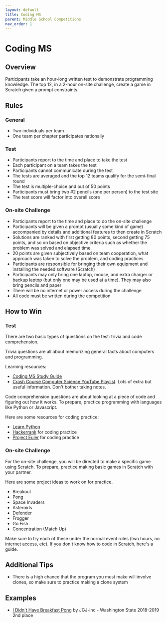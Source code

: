 ```yaml
---
layout: default
title: Coding MS
parent: Middle School Competitions
nav_order: 1
---
```


# Coding MS

## Overview

Participants take an hour-long written test to demonstrate programming knowledge. The top 12, in a 2-hour on-site challenge, create a game in Scratch given a prompt constraints.

## Rules

### General

- Two individuals per team
- One team per chapter participates nationally

### Test

- Participants report to the time and place to take the test
- Each participant on a team takes the test
- Participants cannot communicate during the test
- The tests are averaged and the top 12 teams qualify for the semi-final round
- The test is multiple-choice and out of 50 points
- Participants must bring two #2 pencils (one per person) to the test site
- The test score will factor into overall score

### On-site Challenge

- Participants report to the time and place to do the on-site challenge
- Participants will be given a prompt (usually some kind of game) accompanied by details and additional features to then create in Scratch
- Solutions are ranked with first getting 80 points, second getting 75 points, and so on based on objective criteria such as whether the problem was solved and elapsed time.
- 20 points are given subjectively based on team cooperation, what approach was taken to solve the problem, and coding practices
- Participants are responsible for bringing their own equipment and installing the needed software (Scratch)
- Participants may only bring one laptop, mouse, and extra charger or backup laptop (but only one may be used at a time). They may also bring pencils and paper
- There will be no internet or power access during the challenge
- All code must be written during the competition

## How to Win

### Test

There are two basic types of questions on the test: trivia and code comprehension.

Trivia questions are all about memorizing general facts about computers and programming.

Learning resources:

- [Coding MS Study Guide](https://j-nac.github.io/TSA-Field-Guide/posts/CodingMSStudyGuide)
- [Crash Course Computer Science YouTube Playlist](https://www.youtube.com/watch?v=tpIctyqH29Q&list=PL8dPuuaLjXtNlUrzyH5r6jN9ulIgZBpdo). Lots of extra but useful information. Don't bother taking notes.

Code comprehension questions are about looking at a piece of code and figuring out how it works. To prepare, practice programming with languages like Python or Javascript.

Here are some resources for coding practice:

- [Learn Python](https://www.learnpython.org/)
- [Hackerrank](https://www.hackerrank.com/) for coding practice
- [Project Euler](https://projecteuler.net/) for coding practice

### On-site Challenge

For the on-site challenge, you will be directed to make a specific game using Scratch. To prepare, practice making basic games in Scratch with your partner.

Here are some project ideas to work on for practice.

- Breakout
- Pong
- Space Invaders
- Asteroids
- Defender
- Frogger
- Go Fish
- Concentration (Match Up)

Make sure to try each of these under the normal event rules (two hours, no internet access, etc). If you don't know how to code in Scratch, here's a guide.

## Additional Tips

- There is a high chance that the program you must make will involve clones, so make sure to practice making a clone system

## Examples

- [I Didn't Have Breakfast Pong](https://scratch.mit.edu/projects/298590650) by JGJ-inc - Washington State 2018-2019 2nd place
